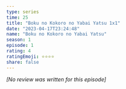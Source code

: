 ```yaml
---
type: series
time: 25
title: "Boku no Kokoro no Yabai Yatsu 1x1"
date: "2023-04-17T23:24:48"
name: "Boku no Kokoro no Yabai Yatsu"
season: 1
episode: 1
rating: 4
ratingEmoji: ⭐️⭐️⭐️⭐️
share: false
---
```


_[No review was written for this episode]_

